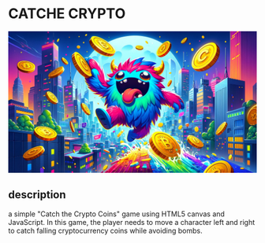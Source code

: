 # CATCHE CRYPTO
![image](./assets/bg.jpg)


## description
a simple "Catch the Crypto Coins" game using HTML5 canvas and JavaScript. In this game, the player needs to move a character left and right to catch falling cryptocurrency coins while avoiding bombs.